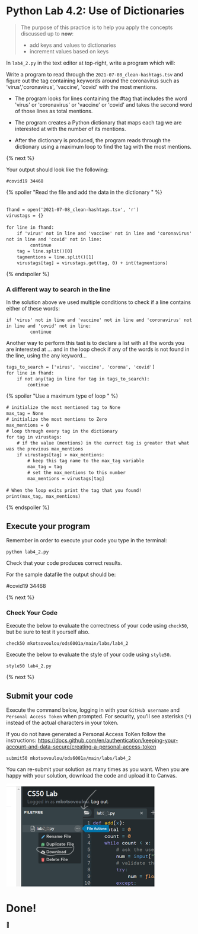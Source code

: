 # Python Lab 4.2: Use of Dictionaries

> The purpose of this practice is to help you apply the concepts discussed up to **now**: 
>
> - add keys and values to dictionaries
> - increment values based on keys

In `lab4_2.py` in the text editor at top-right, write a program which will:

Write a program to read through the `2021-07-08_clean-hashtags.tsv` and figure out the tag containing keywords around the coronavirus such as 'virus','coronavirus', 'vaccine', 'covid' with the most mentions. 

- The program looks for lines containing the #tag that includes the word 'virus' or 'coronavirus' or 'vaccine' or 'covid' and takes the second word of those lines as total mentions.

- The program creates a Python dictionary that maps each tag we are interested at with the number of its mentions. 

- After the dictionary is produced, the program reads through the dictionary using a maximum loop to find the tag with the most mentions.

{% next %}


Your output should look like the following:
```
#covid19 34468

```


{% spoiler "Read the file and add the data in the dictionary " %}
```

fhand = open('2021-07-08_clean-hashtags.tsv', 'r')
virustags = {}

for line in fhand:
    if 'virus' not in line and 'vaccine' not in line and 'coronavirus' not in line and 'covid' not in line:
         continue
    tag = line.split()[0]
    tagmentions = line.split()[1]
    virustags[tag] = virustags.get(tag, 0) + int(tagmentions)

```
{% endspoiler %}

### A different way to search in the line
In the solution above we used multiple conditions to check if a line contains either of these words:

```
if 'virus' not in line and 'vaccine' not in line and 'coronavirus' not in line and 'covid' not in line:
         continue
```

Another way to perform this tast is to declare a list with all the words you are interested at ...
and in the loop check if any of the words is not found in the line, using the any keyword...

```
tags_to_search = ['virus', 'vaccine', 'corona', 'covid']
for line in fhand:
    if not any(tag in line for tag in tags_to_search):
        continue

 ```   

{% spoiler "Use a maximum type of loop " %}
```
# initialize the most mentioned tag to None
max_tag = None
# initialize the most mentions to Zero
max_mentions = 0
# loop through every tag in the dictionary
for tag in virustags:
    # if the value (mentions) in the currect tag is greater that what was the previous max_mentions
    if virustags[tag] > max_mentions:
        # keep this tag name to the max_tag variable
        max_tag = tag
        # set the max_mentions to this number
        max_mentions = virustags[tag]

# When the loop exits print the tag that you found!
print(max_tag, max_mentions)

```
{% endspoiler %}

## Execute your program 

Remember in order to execute your code you type in the terminal:
```
python lab4_2.py
```

Check that your code produces correct results. 

For the sample datafile the output should be:

#covid19 34468

{% next %}

### Check Your Code

Execute the below to evaluate the correctness of your code using `check50`, but be sure to test it yourself also.


```
check50 mkotsovoulou/ods6001a/main/labs/lab4_2
```

Execute the below to evaluate the style of your code using `style50`.

```
style50 lab4_2.py
```

{% next %}

## Submit your code

Execute the command below, logging in with your `GitHub username` and `Personal Access Token` when prompted. For security, you'll see asterisks (`*`) instead of the actual characters in your token. 

If you do not have generated a Personal Access ToKen follow the instructions: 
https://docs.github.com/en/authentication/keeping-your-account-and-data-secure/creating-a-personal-access-token

```
submit50 mkotsovoulou/ods6001a/main/labs/lab4_2
```

You can re-submit your solution as many times as you want.
When you are happy with your solution, download the code and upload it to Canvas.

![Image of download](download.png)


# Done!
:tada: